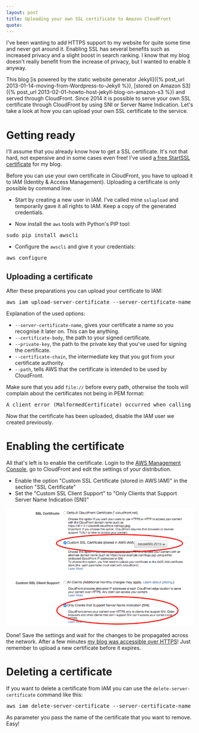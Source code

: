 ```yaml
---
layout: post
title: Uploading your own SSL certificate to Amazon CloudFront
quote: 
---
```


I've been wanting to add HTTPS support to my website for quite some time and never got around it. Enabling SSL has several benefits such as increased privacy and a slight boost in search ranking. I know that my blog doesn't really benefit from the increase of privacy, but I wanted to enable it anyway.

This blog [is powered by the static website generator Jekyll]({% post_url 2013-01-14-moving-from-Wordpress-to-Jekyll %}), [stored on Amazon S3]({% post_url 2013-02-01-howto-host-jekyll-blog-on-amazon-s3 %}) and served through CloudFront. Since 2014 it is possible to serve your own SSL certificate through CloudFront by using SNI or Server Name Indication. Let's take a look at how you can upload your own SSL certificate to the service.

<!--more-->

# Getting ready
I'll assume that you already know how to get a SSL certificate. It's not that hard, not expensive and in some cases even free! I've used [a free StartSSL certificate](https://www.startssl.com/) for my blog.

Before you can use your own certificate in CloudFront, you have to upload it to IAM (Identity & Access Management). Uploading a certificate is only possible by command line. 

  * Start by creating a new user in IAM. I've called mine ``sslupload`` and temporarily gave it all rights to IAM. Keep a copy of the generated credentials.

  * Now install the ``aws`` tools with Python's PIP tool:
<pre>sudo pip install awscli</pre>

  * Configure the ``awscli`` and give it your credentials:
<pre>aws configure</pre>

## Uploading a certificate
After these preparations you can upload your certificate to IAM:

<pre>aws iam upload-server-certificate --server-certificate-name savjeeSSL2015 --certificate-body file://ssl.crt --private-key file://ssl.key --certificate-chain file://sub.class1.server.ca.pem --path /cloudfront/</pre>

Explanation of the used options:

  * ``--server-certificate-name``, gives your certificate a name so you recognise it later on. This can be anything.
  * ``--certificate-body``, the path to your signed certificate.
  * ``--private-key``, the path to the private key that you've used for signing the certificate.
  * ``--certificate-chain``,  the intermediate key that you got from your certificate authority.
  * ``--path``, tells AWS that the certificate is intended to be used by CloudFront.

Make sure that you add ``file://`` before every path, otherwise the tools will complain about the certificates not being in PEM format:

<pre>A client error (MalformedCertificate) occurred when calling the UploadServerCertificate operation: Unable to parse certificate. Please ensure the certificate is in PEM format.</pre>

Now that the certificate has been uploaded, disable the IAM user we created previously.

# Enabling the certificate
All that's left is to enable the certificate. Login to the [AWS Management Console](https://console.aws.amazon.com/console/home), go to CloudFront and edit the settings of your distribution.

  * Enable the option "Custom SSL Certificate (stored in AWS IAM)" in the section "SSL Certificate"
  * Set the "Custom SSL Client Support" to "Only Clients that Support Server Name Indication (SNI)"

![](/uploads/uploading-ssl-certificate-cloudfront/cloudfrontsettings.png)

Done! Save the settings and wait for the changes to be propagated across the network. After a few minutes [my blog was accessible over HTTPS](https://www.savjee.be)! Just remember to upload a new certificate before it expires.

# Deleting a certificate
If you want to delete a certificate from IAM you can use the ``delete-server-certificate`` command like this:

<pre>aws iam delete-server-certificate --server-certificate-name savjeeSSL2015</pre>

As parameter you pass the name of the certificate that you want to remove. Easy!